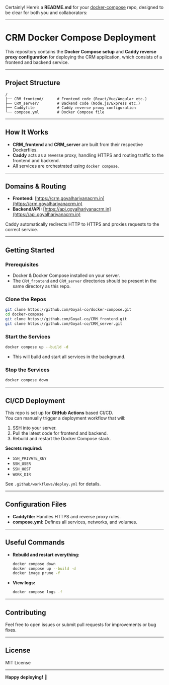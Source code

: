Certainly! Here’s a **README.md** for your [docker-compose](https://github.com/Goyal-co/docker-compose) repo, designed to be clear for both you and collaborators:

---

# CRM Docker Compose Deployment

This repository contains the **Docker Compose setup** and **Caddy reverse proxy configuration** for deploying the CRM application, which consists of a frontend and backend service.

---

## **Project Structure**

```
/
├── CRM_frontend/      # Frontend code (React/Vue/Angular etc.)
├── CRM_server/        # Backend code (Node.js/Express etc.)
├── Caddyfile          # Caddy reverse proxy configuration
└── compose.yml        # Docker Compose file
```

---

## **How It Works**

- **CRM_frontend** and **CRM_server** are built from their respective Dockerfiles.
- **Caddy** acts as a reverse proxy, handling HTTPS and routing traffic to the frontend and backend.
- All services are orchestrated using `docker compose`.

---

## **Domains & Routing**

- **Frontend:** [https://crm.goyalhariyanacrm.in](https://crm.goyalhariyanacrm.in)
- **Backend/API:** [https://api.goyalhariyanacrm.in](https://api.goyalhariyanacrm.in)

Caddy automatically redirects HTTP to HTTPS and proxies requests to the correct service.

---

## **Getting Started**

### **Prerequisites**

- Docker & Docker Compose installed on your server.
- The `CRM_frontend` and `CRM_server` directories should be present in the same directory as this repo.

### **Clone the Repos**

```bash
git clone https://github.com/Goyal-co/docker-compose.git
cd docker-compose
git clone https://github.com/Goyal-co/CRM_frontend.git
git clone https://github.com/Goyal-co/CRM_server.git
```

### **Start the Services**

```bash
docker compose up --build -d
```

- This will build and start all services in the background.

### **Stop the Services**

```bash
docker compose down
```

---

## **CI/CD Deployment**

This repo is set up for **GitHub Actions** based CI/CD.  
You can manually trigger a deployment workflow that will:

1. SSH into your server.
2. Pull the latest code for frontend and backend.
3. Rebuild and restart the Docker Compose stack.

**Secrets required:**  
- `SSH_PRIVATE_KEY`
- `SSH_USER`
- `SSH_HOST`
- `WORK_DIR`

See `.github/workflows/deploy.yml` for details.

---

## **Configuration Files**

- **Caddyfile:** Handles HTTPS and reverse proxy rules.
- **compose.yml:** Defines all services, networks, and volumes.

---

## **Useful Commands**

- **Rebuild and restart everything:**
  ```bash
  docker compose down
  docker compose up --build -d
  docker image prune -f
  ```

- **View logs:**
  ```bash
  docker compose logs -f
  ```

---

## **Contributing**

Feel free to open issues or submit pull requests for improvements or bug fixes.

---

## **License**

MIT License

---

**Happy deploying! 🚀**